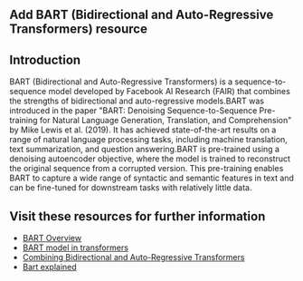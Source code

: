 ## Add BART (Bidirectional and Auto-Regressive Transformers) resource

## Introduction

BART (Bidirectional and Auto-Regressive Transformers) is a sequence-to-sequence model developed by Facebook AI Research (FAIR) that combines the strengths of bidirectional and auto-regressive models.BART was introduced in the paper "BART: Denoising Sequence-to-Sequence Pre-training for Natural Language Generation, Translation, and Comprehension" by Mike Lewis et al. (2019). It has achieved state-of-the-art results on a range of natural language processing tasks, including machine translation, text summarization, and question answering.BART is pre-trained using a denoising autoencoder objective, where the model is trained to reconstruct the original sequence from a corrupted version. This pre-training enables BART to capture a wide range of syntactic and semantic features in text and can be fine-tuned for downstream tasks with relatively little data.

## Visit these resources for further information

- [BART Overview](https://huggingface.co/docs/transformers/model_doc/bart)
- [BART model in transformers](https://www.projectpro.io/recipes/what-is-bart-model-transformers)
- [Combining Bidirectional and Auto-Regressive Transformers](https://www.youtube.com/watch?v=1JBMCG8rW18)
- [Bart explained](https://www.youtube.com/watch?v=BGWpNQHIcs4&vl=en)